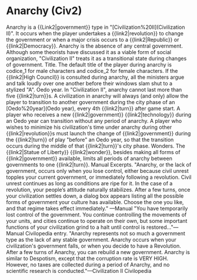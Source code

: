 # Anarchy (Civ2)

Anarchy is a {{Link2|government}} type in "[Civilization%20II](Civilization II)". It occurs when the player undertakes a {{link2|revolution}} to change the government or when a major crisis occurs to a {{link2|Republic}} or {{link2|Democracy}}.
Anarchy is the absence of any central government. Although some theorists have discussed it as a viable form of social organization, "Civilization II" treats it as a transitional state during changes of government.
Title.
The default title of the player during anarchy is codice_1 for male characters and codice_2 for female characters. If the {{link2|High Council}} is consulted during anarchy, all the ministers argue and talk loudly over one another before their windows slam shut to a stylized "A".
Oedo year.
In "Civilization II", anarchy cannot last more than five {{link2|turn}}s. A civilization in anarchy will always (and only) allow the player to transition to another government during the city phase of an [Oedo%20year](Oedo year), every 4th {{link2|turn}} after game start. A player who receives a new {{link2|government}} {{link2|technology}} during an Oedo year can transition without any period of anarchy. A player who wishes to minimize his civilization's time under anarchy during other {{link2|revolution}}s must launch the change of {{link2|government}} during the {{link2|turn}} of play "before" an Oedo year, so that the transition occurs during the middle of that {{link2|turn}}'s city phase.
Wonders.
The {{link2|Statue of Liberty}} {{link2|wonder}}, besides making all forms of {{link2|government}} available, limits all periods of anarchy between governments to one {{link2|turn}}.
Manual Excerpts.
"Anarchy, or the lack of government, occurs only when you lose control, either because civil unrest topples your current government, or immediately following a revolution. Civil unrest continues as long as conditions are ripe for it. In the case of a revolution, your people’s attitude naturally stabilizes. After a few turns, once your civilization settles down, a dialog box appears listing all the possible forms of government your culture has available. Choose the one you like, and that regime takes effect immediately." —Manual
"You have temporarily lost control of the government. You continue controlling the movements of your units, and cities continue to operate on their own, but some important functions of your civilization grind to a halt until control is restored..."—Manual
Civilopedia entry.
"Anarchy represents not so much a government type as the lack of any stable government. Anarchy occurs when your civilization's government falls, or when you decide to have a Revolution. After a few turns of Anarchy, you can rebuild a new government. Anarchy is similar to Despotism, except that the corruption rate is VERY HIGH. However, no taxes are collected during a period of Anarchy, and no scientific research is conducted."—Civilization II Civilopedia